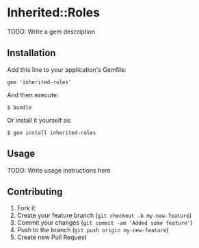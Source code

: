 # Inherited::Roles

TODO: Write a gem description

## Installation

Add this line to your application's Gemfile:

    gem 'inherited-roles'

And then execute:

    $ bundle

Or install it yourself as:

    $ gem install inherited-roles

## Usage

TODO: Write usage instructions here

## Contributing

1. Fork it
2. Create your feature branch (`git checkout -b my-new-feature`)
3. Commit your changes (`git commit -am 'Added some feature'`)
4. Push to the branch (`git push origin my-new-feature`)
5. Create new Pull Request
